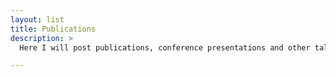 ```yaml
---
layout: list
title: Publications
description: >
  Here I will post publications, conference presentations and other talks that I give.

---
```


